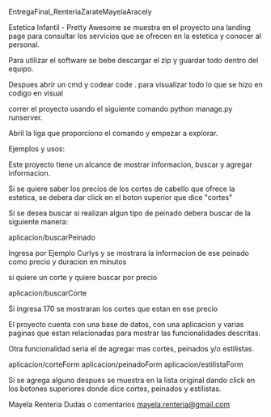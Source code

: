 EntregaFinal_RenteriaZarateMayelaAracely

Estetica Infantil - Pretty Awesome se muestra en el proyecto una landing page para consultar los servicios que se ofrecen en la estetica y conocer al personal.

Para utilizar el software se bebe descargar el zip y guardar todo dentro del equipo.

Despues abrir un cmd y codear code . para visualizar todo lo que se hizo en codigo en visual

correr el proyecto usando el siguiente comando python manage.py runserver.

Abril la liga que proporciono el comando y empezar a explorar.

Ejemplos y usos:

Este proyecto tiene un alcance de mostrar informacion, buscar y agregar informacion.

Si se quiere saber los precios de los cortes de cabello que ofrece la estetica, se debera dar click en el boton superior que dice "cortes"

Si se desea buscar si realizan algun tipo de peinado debera buscar de la siguiente manera:

aplicacion/buscarPeinado

Ingresa por Ejemplo Curlys y se mostrara la informacion de ese peinado como precio y duracion en minutos

si quiere un corte y quiere buscar por precio

aplicacion/buscarCorte

Si ingresa 170 se mostraran los cortes que estan en ese precio

El proyecto cuenta con una base de datos, con una aplicacion y varias paginas que estan relacionadas para mostrar las funcionalidades descritas.

Otra funcionalidad seria el de agregar mas cortes, peinados y/o estilistas.

aplicacion/corteForm aplicacion/peinadoForm aplicacion/estilistaForm

Si se agrega alguno despues se muestra en la lista original dando click en los botones superiores donde dice cortes, peinados y estilistas.

Mayela Renteria Dudas o comentarios mayela.renteria@gmail.com
